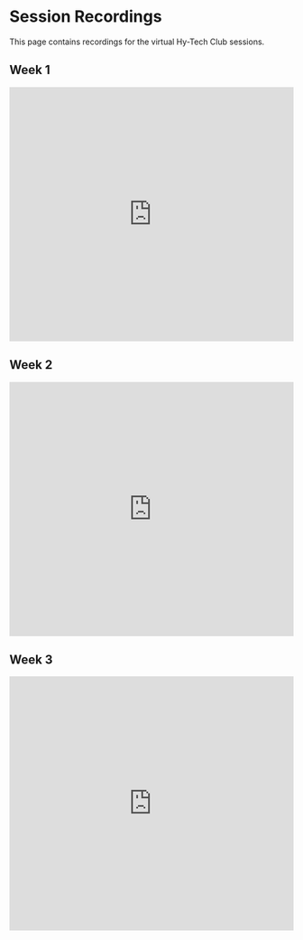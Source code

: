 # Session Recordings
This page contains recordings for the virtual Hy-Tech Club sessions.

## Week 1
<iframe width="100%" height="450px" src="https://www.youtube.com/embed/qBx07KuIqL4" frameborder="0" allow="accelerometer; autoplay; clipboard-write; encrypted-media; gyroscope; picture-in-picture" allowfullscreen></iframe>

## Week 2
<iframe width="100%" height="450px" src="https://www.youtube.com/embed/xjOCfSX50GA" frameborder="0" allow="accelerometer; autoplay; clipboard-write; encrypted-media; gyroscope; picture-in-picture" allowfullscreen></iframe>

## Week 3
<iframe width="100%" height="450px" src="https://www.youtube.com/embed/ay7QSLwIGF4" frameborder="0" allow="accelerometer; autoplay; clipboard-write; encrypted-media; gyroscope; picture-in-picture" allowfullscreen></iframe>
